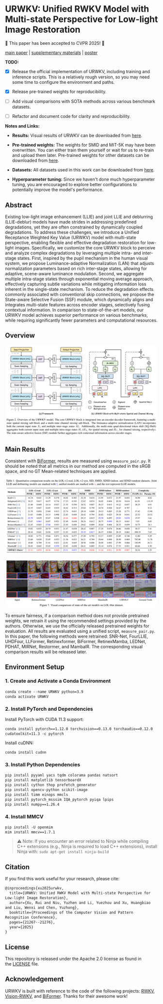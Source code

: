 # URWKV: Unified RWKV Model with Multi-state Perspective for Low-light Image Restoration

📢 This paper has been accepted to CVPR 2025! 🎉

[main paper](https://openaccess.thecvf.com/content/CVPR2025/papers/Xu_URWKV_Unified_RWKV_Model_with_Multi-state_Perspective_for_Low-light_Image_CVPR_2025_paper.pdf) | [supplementary materials](https://openaccess.thecvf.com/content/CVPR2025/supplemental/Xu_URWKV_Unified_RWKV_CVPR_2025_supplemental.pdf) | [poster](https://pan.baidu.com/s/18Z84hr2_HlXGzy1XXcZMIw?pwd=56u9)

**TODO:**

* [x] Release the official implementation of URWKV, including training and inference scripts. This is a relatively rough version, so you may need some time to configure the environment and paths.

* [x] Release pre-trained weights for reproducibility.&#x20;

* [ ] Add visual comparisons with SOTA methods across various benchmark datasets.

* [ ] Refactor and document code for clarity and reproducibility.

**Notes and Links:**

* **Results:** Visual results of URWKV can be downloaded from [here](https://pan.baidu.com/s/1EiuCvuj_Ycw0YEDpzhFLJg?pwd=kn23).

* **Pre-trained weights:** The weights for SMID and MIT-5K may have been overwritten. You can either train them yourself or wait for us to re-train and upload them later. Pre-trained weights for other datasets can be downloaded from [here](https://pan.baidu.com/s/1UuKmG6WcaCWdwkj3_jsPPg?pwd=5ady).

* **Datasets:** All datasets used in this work can be downloaded from [here](https://pan.baidu.com/s/1R0L4QEXw0uOyWyVp1x6Zig?pwd=2x5i).

* **Hyperparameter tuning:** Since we haven't done much hyperparameter tuning, you are encouraged to explore better configurations to potentially improve the model's performance.

## Abstract

&#x20;Existing low-light image enhancement (LLIE) and joint LLIE and deblurring (LLIE-deblur) models have made strides in addressing predefined degradations, yet they are often constrained by  dynamically coupled degradations. To address these challenges, we introduce a Unified Receptance Weighted Key Value (URWKV) model with multi-state perspective, enabling flexible and effective degradation restoration for low-light images. Specifically, we customize the core URWKV block to perceive and analyze complex degradations by leveraging multiple intra- and inter-stage states. First, inspired by the pupil mechanism in the human visual system, we propose Luminance-adaptive Normalization (LAN) that adjusts normalization parameters based on rich inter-stage states, allowing for adaptive, scene-aware luminance modulation. Second, we aggregate multiple intra-stage states through exponential moving average approach, effectively capturing subtle variations while mitigating information loss inherent in the single-state mechanism. To reduce the degradation effects commonly associated with conventional skip connections, we propose the State-aware Selective Fusion (SSF) module, which dynamically aligns and integrates multi-state features across encoder stages, selectively fusing contextual information. In comparison to state-of-the-art models, our URWKV model achieves superior performance on various benchmarks,  while requiring significantly fewer parameters and computational resources.

## Overview

![](README_md_files/6cf966f0-5190-11f0-847b-8bd8db6e5334.jpeg?v=1&type=image)

## Main Results

Consistent with [BiFormer](https://github.com/FZU-N/BiFormer), results are measured using `measure_pair.py`. It should be noted that all metrics in our method are computed in the sRGB space, and no GT Mean-related techniques are applied.

![](README_md_files/9e45a430-5190-11f0-847b-8bd8db6e5334.jpeg?v=1&type=image)

![](README_md_files/e4f9c500-5190-11f0-847b-8bd8db6e5334.jpeg?v=1&type=image)

To ensure fairness, if a comparison method does not provide pretrained weights, we retrain it using the recommended settings provided by the authors. Otherwise, we use the officially released pretrained weights for evaluation. All results are evaluated using a unified script, `measure_pair.py`. In this paper, the following methods were retrained: SNR-Net, FourLLIE, UHDFour, LLFormer, Retinexformer, BiFormer, RetinexMamba, LEDNet, PDHAT, MIRNet, Restormer, and MambaIR. The corresponding visual comparison results will be released later.

## Environment Setup

### 1. Create and Activate a Conda Environment

```markup
conda create --name URWKV python=3.9
conda activate URWKV 
```

### 2. Install PyTorch and Dependencies

Install PyTorch with CUDA 11.3 support:

```markup
conda install pytorch==1.12.0 torchvision==0.13.0 torchaudio==0.12.0 cudatoolkit=11.3 -c pytorch
```

Install cuDNN:

```markup
conda install cudnn
```

### 3. Install Python Dependencies

```markup
pip install pyyaml yacs tqdm colorama pandas natsort  
pip install matplotlib tensorboardX 
pip install cython thop prefetch_generator 
pip install opencv-python scikit-image  
pip install timm einops mmcls 
pip install pytorch_msssim IQA_pytorch pyiqa lpips
pip install numpy==1.26.4
```

### 4. Install MMCV

```markup
pip install -U openmim
mim install mmcv==1.7.1
```

> ⚠️ Note: If you encounter an error related to Ninja while compiling C++ extensions (e.g., Ninja is required to load C++ extensions), install Ninja with:  `sudo apt-get install ninja-build`

## Citation

If you find this work useful for your research, please cite:

```markup
@inproceedings{xu2025urwkv,
  title={URWKV: Unified RWKV Model with Multi-state Perspective for Low-light Image Restoration},
  author={Xu, Rui and Niu, Yuzhen and Li, Yuezhou and Xu, Huangbiao and Liu, Wenxi and Chen, Yuzhong},
  booktitle={Proceedings of the Computer Vision and Pattern Recognition Conference},
  pages={21267--21276},
  year={2025}
}
```

## License

This repository is released under the Apache 2.0 license as found in the [LICENSE](https://github.com/FZU-N/URWKV/blob/main/LICENSE) file.

## Acknowledgement

URWKV is built with reference to the code of the following projects: [RWKV](https://github.com/BlinkDL/RWKV-LM), [Vision-RWKV](https://github.com/OpenGVLab/Vision-RWKV), and [BiFormer](https://github.com/FZU-N/BiFormer). Thanks for their awesome work!



